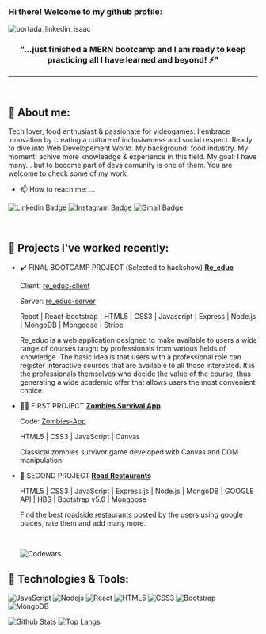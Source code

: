 ### Hi there! Welcome to my github profile:

![portada_linkedin_isaac](https://user-images.githubusercontent.com/99484352/171173491-77575fef-70b5-47f5-b638-3c44463497ee.png)

<h3 align="center">"...just finished a MERN bootcamp and I am ready to keep practicing all I have learned and beyond! ⚡"</h3>
<hr>

<br>

## 🤔 About me:

<p> Tech lover, food enthusiast & passionate for videogames. I embrace innovation by creating a culture of inclusiveness and social respect.  Ready to dive into Web Developement World. My background: food industry. My moment: achive more knowleadge & experience in this field. My goal: I have many... but to become part of devs comunity is one of them. You are welcome to check some of my work.</p>

- 📫 How to reach me: ...

[![Linkedin Badge](https://img.shields.io/badge/-isaacmiralles-blue?style=flat-square&logo=Linkedin&logoColor=white&link=https://www.linkedin.com/in/isaac-miralles/)](https://www.linkedin.com/in/isaac-miralles/)
[![Instagram Badge](https://img.shields.io/badge/-sakymr-purple?style=flat-square&logo=instagram&logoColor=white&link=https://www.instagram.com/sakymr/)](https://www.instagram.com/sakymr/)
[![Gmail Badge](https://img.shields.io/badge/-isaacmiralles@gmail.com-c14438?style=flat-square&logo=Gmail&logoColor=white&link=mailto:isaacmiralles@gmail.com)](mailto:isaacmiralles@gmail.com)

<br>

## 💬 Projects I've worked recently:

- :heavy_check_mark: FINAL BOOTCAMP PROJECT (Selected to hackshow) [**Re_educ**](https://re-educ.netlify.app/)

     <span><p>Client: [re_educ-client](https://github.com/Gao83/re_educ-client)</p></span>
     <span><p>Server: [re_educ-server](https://github.com/Gao83/re_educ-server)</p></span>
     

     <span><p>React | React-bootstrap | HTML5 | CSS3 | Javascript | Express | Node.js | MongoDB | Mongoose | Stripe</p></span>
      
     <span><p>Re_educ is a web application designed to make available to users a wide range of courses taught by professionals from various fields of knowledge. The basic idea is that users with a professional role can register interactive courses that are available to all those interested. It is the professionals themselves who decide the value of the course, thus generating a wide academic offer that allows users the most convenient choice. </p></span>
     
     
 - 🧟‍♂️ FIRST PROJECT [**Zombies Survival App**](https://gao83.github.io/Zombies-Game/index/)

     <span><p>Code: [Zombies-App](https://github.com/Gao83/Zombies-Game)</p></span>

     <span><p>HTML5 | CSS3 | JavaScript | Canvas</p></span>
     <span><p>Classical zombies survivor game developed with Canvas and DOM manipulation. </p><span>
     
- :pizza: SECOND PROJECT [**Road Restaurants**](https://github.com/alejandroMazas/Road-Restaurants)
 
     <span><p>HTML5 | CSS3 | JavaScript | Express.js | Node.js | MongoDB | GOOGLE API | HBS | Bootstrap v5.0 | Mongoose</p></span>
 
     <span><p>Find the best roadside restaurants posted by the users using google places, rate them and add many more.</p></span>
     <br>
     
     <img src="https://www.codewars.com/users/Gao83/badges/large" alt="Codewars"/>
     
## 🔧 Technologies & Tools:

![JavaScript](https://img.shields.io/badge/-JavaScript-black?style=flat-square&logo=javascript)
![Nodejs](https://img.shields.io/badge/-Nodejs-black?style=flat-square&logo=Node.js)
![React](https://img.shields.io/badge/-React-black?style=flat-square&logo=react)
![HTML5](https://img.shields.io/badge/-HTML5-E34F26?style=flat-square&logo=html5&logoColor=white)
![CSS3](https://img.shields.io/badge/-CSS3-1572B6?style=flat-square&logo=css3)
![Bootstrap](https://img.shields.io/badge/-Bootstrap-563D7C?style=flat-square&logo=bootstrap)
![MongoDB](https://img.shields.io/badge/-MongoDB-black?style=flat-square&logo=mongodb)

![Github Stats](https://github-readme-stats.vercel.app/api?username=gao83&count_private=true&show_icons=true&include_all_commits=true)
![Top Langs](https://github-readme-stats.vercel.app/api/top-langs/?username=gao83&hide=TeX&layout=compact)
